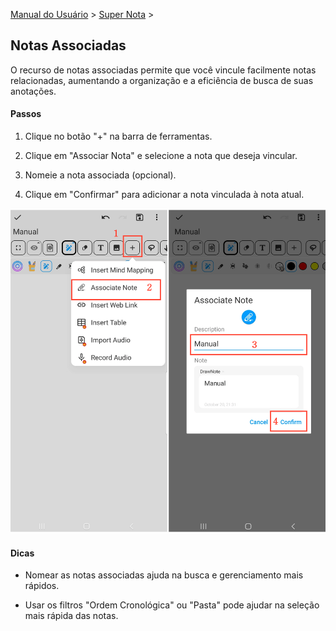 [Manual do Usuário](/dragonnest/drawnote/manual/pt) > [Super Nota](/dragonnest/drawnote/manual/pt/super_note) >

Notas Associadas
---

O recurso de notas associadas permite que você vincule facilmente notas relacionadas, aumentando a organização e a eficiência de busca de suas anotações.

#### Passos

1. Clique no botão "+" na barra de ferramentas.

2. Clique em "Associar Nota" e selecione a nota que deseja vincular.

3. Nomeie a nota associada (opcional).

4. Clique em "Confirmar" para adicionar a nota vinculada à nota atual.

![Notas Associadas](imgs/associated_notes.png)

#### Dicas

- Nomear as notas associadas ajuda na busca e gerenciamento mais rápidos.

- Usar os filtros "Ordem Cronológica" ou "Pasta" pode ajudar na seleção mais rápida das notas.
